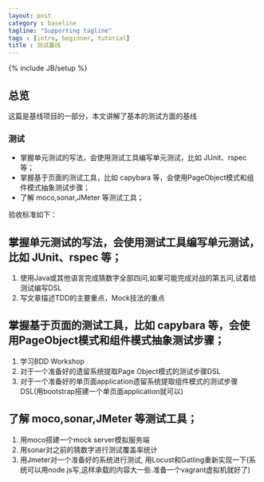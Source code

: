 ```yaml
---
layout: post
category : baseline
tagline: "Supporting tagline"
tags : [intro, beginner, tutorial]
title : 测试基线
---
```

{% include JB/setup %}


## 总览

这篇是基线项目的一部分，本文讲解了基本的测试方面的基线


### 测试

* 掌握单元测试的写法，会使用测试工具编写单元测试，比如 JUnit、rspec 等；
* 掌握基于页面的测试工具，比如 capybara 等，会使用PageObject模式和组件模式抽象测试步骤；
* 了解 moco,sonar,JMeter 等测试工具；

验收标准如下：

## 掌握单元测试的写法，会使用测试工具编写单元测试，比如 JUnit、rspec 等；

1. 使用Java或其他语言完成猜数字全部四问,如果可能完成对战的第五问,试着给测试编写DSL
2. 写文章描述TDD的主要重点，Mock技法的重点

## 掌握基于页面的测试工具，比如 capybara 等，会使用PageObject模式和组件模式抽象测试步骤；

1. 学习BDD Workshop
2. 对于一个准备好的遗留系统提取Page Object模式的测试步骤DSL
3. 对于一个准备好的单页面application遗留系统提取组件模式的测试步骤DSL(用bootstrap搭建一个单页面application就可以)

## 了解 moco,sonar,JMeter 等测试工具；

1. 用moco搭建一个mock server模拟服务端
2. 用sonar对之前的猜数字进行测试覆盖率统计
3. 用Jmeter对一个准备好的系统进行测试, 用Locust和Gatling重新实现一下(系统可以用node.js写,这样承载的内容大一些.准备一个vagrant虚拟机就好了)
